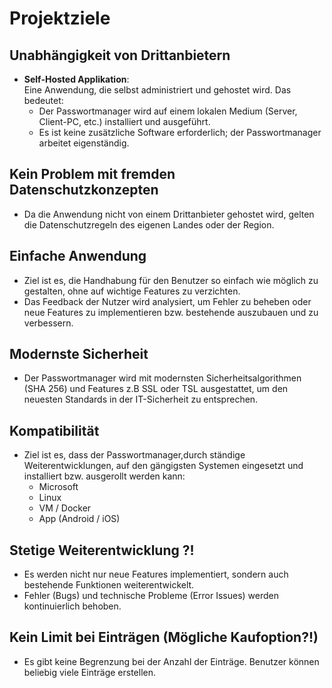 # Projektziele

## Unabhängigkeit von Drittanbietern
- **Self-Hosted Applikation**:  
  Eine Anwendung, die selbst administriert und gehostet wird. Das bedeutet:  
  - Der Passwortmanager wird auf einem lokalen Medium (Server, Client-PC, etc.) installiert und ausgeführt.  
  - Es ist keine zusätzliche Software erforderlich; der Passwortmanager arbeitet eigenständig.

## Kein Problem mit fremden Datenschutzkonzepten
- Da die Anwendung nicht von einem Drittanbieter gehostet wird, gelten die Datenschutzregeln des eigenen Landes oder der Region.

## Einfache Anwendung
- Ziel ist es, die Handhabung für den Benutzer so einfach wie möglich zu gestalten, ohne auf wichtige Features zu verzichten.  
- Das Feedback der Nutzer wird analysiert, um Fehler zu beheben oder neue Features zu implementieren bzw. bestehende auszubauen und zu verbessern.

## Modernste Sicherheit
- Der Passwortmanager wird mit modernsten Sicherheitsalgorithmen (SHA 256) und Features z.B SSL oder TSL ausgestattet, um den neuesten Standards in der IT-Sicherheit zu entsprechen.

## Kompatibilität
- Ziel ist es, dass der Passwortmanager,durch ständige Weiterentwicklungen, auf den gängigsten Systemen eingesetzt und installiert bzw. ausgerollt werden kann:
  - Microsoft  
  - Linux  
  - VM / Docker  
  - App (Android / iOS)

## Stetige Weiterentwicklung ?!
- Es werden nicht nur neue Features implementiert, sondern auch bestehende Funktionen weiterentwickelt.  
- Fehler (Bugs) und technische Probleme (Error Issues) werden kontinuierlich behoben.

## Kein Limit bei Einträgen (Mögliche Kaufoption?!)
- Es gibt keine Begrenzung bei der Anzahl der Einträge. Benutzer können beliebig viele Einträge erstellen.
